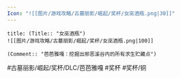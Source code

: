 ```yaml
---
Icon: "![[图片/游戏攻略/古墓丽影/崛起/奖杯/女巫酒瓶.png|30]]"
---
```

```ad-common-bronze-trophy
title: (Title:: "女巫酒瓶")
![[图片/游戏攻略/古墓丽影/崛起/奖杯/女巫酒瓶.png|100]]

(Comment:: "芭芭雅嘎：挖掘出邪恶溪谷内的所有求生贮藏点")
```

#古墓丽影/崛起/奖杯/DLC/芭芭雅嘎 #奖杯 #奖杯/铜
